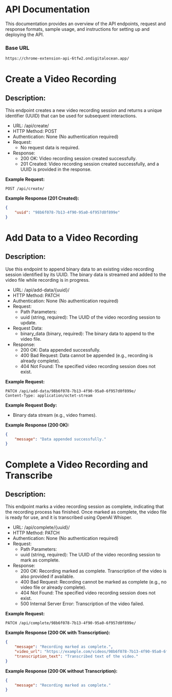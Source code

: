 # API Documentation
This documentation provides an overview of the API endpoints, request and response formats, sample usage, and instructions for setting up and deploying the API.

### Base URL
```bash
https://chrome-extension-api-6tfw2.ondigitalocean.app/
```

# Create a Video Recording

## Description:
This endpoint creates a new video recording session and returns a unique identifier (UUID) that can be used for subsequent interactions.

* URL: /api/create/
* HTTP Method: POST
* Authentication: None (No authentication required)
* Request:
  * No request data is required.
* Response:
  * 200 OK: Video recording session created successfully.
  * 201 Created: Video recording session created successfully, and a UUID is provided in the response.

**Example Request:**

```http
POST /api/create/
```

**Example Response (201 Created):**

```json
{
    "uuid": "98b6f078-7b13-4f90-95a0-6f957d0f899e"
}
```

# Add Data to a Video Recording

## Description:
Use this endpoint to append binary data to an existing video recording session identified by its UUID. The binary data is streamed and added to the video file while recording is in progress.

* URL: /api/add-data/{uuid}/
* HTTP Method: PATCH
* Authentication: None (No authentication required)
* Request:
  * Path Parameters:
  * uuid (string, required): The UUID of the video recording session to update.
* Request Data:
  * binary_data (binary, required): The binary data to append to the video file.
* Response:
  * 200 OK: Data appended successfully.
  * 400 Bad Request: Data cannot be appended (e.g., recording is already complete).
  * 404 Not Found: The specified video recording session does not exist.

**Example Request:**

```http
PATCH /api/add-data/98b6f078-7b13-4f90-95a0-6f957d0f899e/
Content-Type: application/octet-stream
```

**Example Request Body:**
  * Binary data stream (e.g., video frames).

**Example Response (200 OK):**

```json
{
    "message": "Data appended successfully."
}
```

# Complete a Video Recording and Transcribe

## Description:
This endpoint marks a video recording session as complete, indicating that the recording process has finished. Once marked as complete, the video file is ready for use, and it is transcribed using OpenAI Whisper.

* URL: /api/complete/{uuid}/
* HTTP Method: PATCH
* Authentication: None (No authentication required)
* Request:
  * Path Parameters:
  * uuid (string, required): The UUID of the video recording session to mark as complete.
* Response:
  * 200 OK: Recording marked as complete. Transcription of the video is also provided if available.
  * 400 Bad Request: Recording cannot be marked as complete (e.g., no video file or already complete).
  * 404 Not Found: The specified video recording session does not exist.
  * 500 Internal Server Error: Transcription of the video failed.

**Example Request:**

```http
PATCH /api/complete/98b6f078-7b13-4f90-95a0-6f957d0f899e/
```

**Example Response (200 OK with Transcription):**
```json
{
    "message": "Recording marked as complete.",
    "video_url": "https://example.com/videos/98b6f078-7b13-4f90-95a0-6f957d0f899e.mp4",
    "transcription_text": "Transcribed text of the video."
}
```

**Example Response (200 OK without Transcription):**

```json
{
    "message": "Recording marked as complete."
}
```